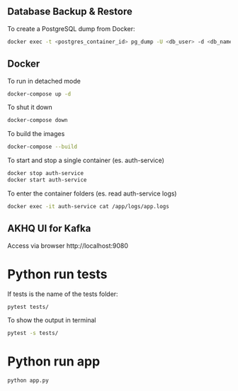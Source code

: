 ## Database Backup & Restore

To create a PostgreSQL dump from Docker:

```sh
docker exec -t <postgres_container_id> pg_dump -U <db_user> -d <db_name> > dump_file_name.sql
```

## Docker

To run in detached mode

```sh
docker-compose up -d
```

To shut it down

```sh
docker-compose down
```

To build the images

```sh
docker-compose --build
```

To start and stop a single container (es. auth-service)

```sh
docker stop auth-service
docker start auth-service
```

To enter the container folders (es. read auth-service logs)

```sh
docker exec -it auth-service cat /app/logs/app.logs
```

## AKHQ UI for Kafka

Access via browser http://localhost:9080

# Python run tests

If tests is the name of the tests folder:

```sh
pytest tests/
```

To show the output in terminal

```sh
pytest -s tests/
```

# Python run app

```sh
python app.py
```
